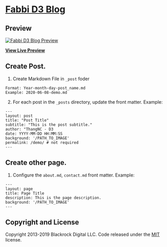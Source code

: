 # [Fabbi D3 Blog](https://fabbid3.github.io/blogs/)

## Preview

[![Fabbi D3 Blog Preview](https://github.com/fabbid3/blogs/blob/master/img/img1.png?raw=true)](https://github.com/fabbid3/blogs/blob/master/img/img1.png?raw=true)

**[View Live Preview](https://fabbid3.github.io/blogs/)**

## Create Post.
1. Create Markdown File in `_post` foder
```
Format: Year-month-day-post_name.md
Example: 2020-06-08-demo.md
```

2. For each post in the `_posts` directory, update the front matter. Example:
```
---
layout: post
title: "Post Title"
subtitle: "This is the post subtitle."
author: "ThangNC - D3
date: YYYY-MM-DD HH:MM:SS
background: '/PATH_TO_IMAGE'
permalink: /demo/ # not required
---
```

## Create other page.
1. Configure the `about.md`, `contact.md` front matter. Example:
```
---
layout: page
title: Page Title
description: This is the page description.
background: '/PATH_TO_IMAGE'
---
```

## Copyright and License

Copyright 2013-2019 Blackrock Digital LLC. Code released under the [MIT](https://github.com/BlackrockDigital/startbootstrap-clean-blog-jekyll/blob/gh-pages/LICENSE) license.
